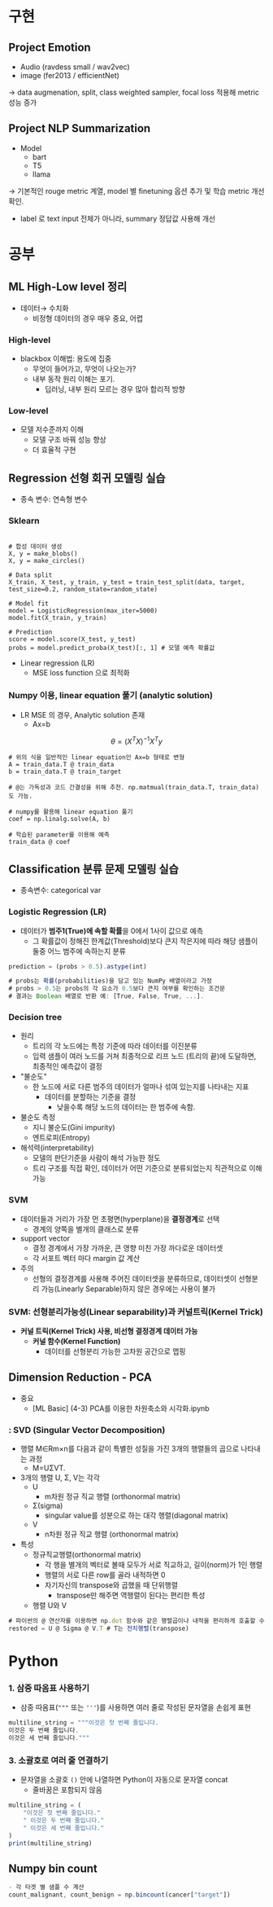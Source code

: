 # 구현

## Project Emotion

- Audio (ravdess small / wav2vec)
- image (fer2013 / efficientNet)

→ data augmenation, split, class weighted sampler, focal loss 적용해 metric 성능 증가 

## Project NLP Summarization

- Model
    - bart
    - T5
    - llama

→ 기본적인 rouge metric 계열, model 별 finetuning 옵션 추가 및 학습 metric 개선 확인.

- label 로 text input 전체가 아니라, summary 정답값 사용해 개선

# 공부

## ML High-Low level 정리

- 데이터→ 수치화
    - 비정형 데이터의 경우 매우 중요, 어렵

### High-level

- blackbox 이해법: 용도에 집중
    - 무엇이 들어가고, 무엇이 나오는가?
    - 내부 동작 원리 이해는 포기.
        - 딥러닝, 내부 원리 모르는 경우 많아 합리적 방향

### Low-level

- 모델 저수준까지 이해
    - 모델 구조 바꿔 성능 향상
    - 더 효율적 구현

## Regression 선형 회귀 모델링 실습

- 종속 변수: 연속형 변수

### Sklearn

```

# 합성 데이터 생성
X, y = make_blobs()
X, y = make_circles()

# Data split
X_train, X_test, y_train, y_test = train_test_split(data, target, test_size=0.2, random_state=random_state)

# Model fit
model = LogisticRegression(max_iter=5000)
model.fit(X_train, y_train)

# Prediction
score = model.score(X_test, y_test)
probs = model.predict_proba(X_test)[:, 1] # 모델 예측 확률값
```

- Linear regression (LR)
    - MSE loss function 으로 최적화

### Numpy 이용, linear equation 풀기 (analytic solution)

- LR MSE 의 경우, Analytic solution 존재
    - Ax=b

$$
\theta = \left( X^T X \right)^{-1} X^T y
$$

```
# 위의 식을 일반적인 linear equation인 Ax=b 형태로 변형
A = train_data.T @ train_data
b = train_data.T @ train_target

# @는 가독성과 코드 간결성을 위해 추천. np.matmual(train_data.T, train_data) 도 가능.

# numpy를 활용해 linear equation 풀기
coef = np.linalg.solve(A, b)

# 학습된 parameter를 이용해 예측
train_data @ coef
```

## Classification 분류 문제 모델링 실습

- 종속변수: categorical var

### Logistic Regression (LR)

- 데이터가 **범주1(True)에 속할 확률**을 0에서 1사이 값으로 예측
    - 그 확률값이 정해진 한계값(Threshold)보다 큰지 작은지에 따라 해당 샘플이 둘중 어느 범주에 속하는지 분류

```jsx
prediction = (probs > 0.5).astype(int)

# probs는 확률(probabilities)을 담고 있는 NumPy 배열이라고 가정
# probs > 0.5는 probs의 각 요소가 0.5보다 큰지 여부를 확인하는 조건문
# 결과는 Boolean 배열로 반환 예: [True, False, True, ...].
```

### Decision tree

- 원리
    - 트리의 각 노드에는 특정 기준에 따라 데이터를 이진분류
    - 입력 샘플이 여러 노드를 거쳐 최종적으로 리프 노드 (트리의 끝)에 도달하면, 최종적인 예측값이 결정
- "불순도"
    - 한 노드에 서로 다른 범주의 데이터가 얼마나 섞여 있는지를 나타내는 지표
        - 데이터를 분할하는 기준을 결정
            - 낮을수록 해당 노드의 데이터는 한 범주에 속함.
- 불순도 측정
    - 지니 불순도(Gini impurity)
    - 엔트로피(Entropy)
- 해석력(interpretability)
    - 모델의 판단기준을 사람이 해석 가능한 정도
    - 트리 구조를 직접 확인, 데이터가 어떤 기준으로 분류되었는지 직관적으로 이해 가능

### SVM

- 데이터들과 거리가 가장 먼 초평면(hyperplane)을 **결정경계**로 선택
    - 경계의 양쪽을 별개의 클래스로 분류
- support vector
    - 결정 경계에서 가장 가까운, 큰 영향 미친 가장 까다로운 데이터셋
    - 각 서포트 벡터 마다 margin 값 계산
- 주의
    - 선형의 결정경계를 사용해 주어진 데이터셋을 분류하므로, 데이터셋이 선형분리 가능(Linearly Separable)하지 않은 경우에는 사용이 불가

### **SVM: 선형분리가능성(Linear separability)과 커널트릭(Kernel Trick)**

- **커널 트릭(Kernel Trick) 사용, 비선형 결정경계 데이터 가능**
    - **커널 함수(Kernel Function)**
        - 데이터를 선형분리 가능한 고차원 공간으로 맵핑

## Dimension Reduction - PCA

- 중요
    - [ML Basic] (4-3) PCA를 이용한 차원축소와 시각화.ipynb

### : SVD (Singular Vector Decomposition)

- 행렬 M∈Rm×n를 다음과 같이 특별한 성질을 가진 3개의 행렬들의 곱으로 나타내는 과정
    - M=UΣVT.
- 3개의 행렬 U, Σ, V는 각각
    - U
        - m차원 정규 직교 행렬 (orthonormal matrix)
    - Σ(sigma)
        - singular value를 성분으로 하는 대각 행렬(diagonal matrix)
    - V
        - n차원 정규 직교 행렬 (orthonormal matrix)
- 특성
    - 정규직교행렬(orthonormal matrix)
        - 각 행을 별개의 벡터로 볼때 모두가 서로 직교하고, 길이(norm)가 1인 행렬
        - 행렬의 서로 다른 row를 골라 내적하면 0
        - 자기자신의 transpose와 곱했을 때 단위행렬
            - transpose만 해주면 역행렬이 된다는 편리한 특성
    - 행렬 U와 V

```jsx
# 파이썬의 @ 연산자를 이용하면 np.dot 함수와 같은 행렬곱이나 내적을 편리하게 호출할 수 있습니다.
restored = U @ Sigma @ V.T # T는 전치행렬(transpose)
```

# Python

### 1. **삼중 따옴표 사용하기**

- 삼중 따옴표(`"""` 또는 `'''`)를 사용하면 여러 줄로 작성된 문자열을 손쉽게 표현

```jsx
multiline_string = """이것은 첫 번째 줄입니다.
이것은 두 번째 줄입니다.
이것은 세 번째 줄입니다."""
```

### 3. **소괄호로 여러 줄 연결하기**

- 문자열을 소괄호 `()` 안에 나열하면 Python이 자동으로 문자열 concat
    - 줄바꿈은 포함되지 않음

```jsx
multiline_string = (
    "이것은 첫 번째 줄입니다."
    " 이것은 두 번째 줄입니다."
    " 이것은 세 번째 줄입니다."
)
print(multiline_string)

```

## Numpy bin count

```jsx
- 각 타겟 별 샘플 수 계산
count_malignant, count_benign = np.bincount(cancer["target"])
```